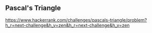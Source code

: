 ## Pascal's Triangle

https://www.hackerrank.com/challenges/pascals-triangle/problem?h_r=next-challenge&h_v=zen&h_r=next-challenge&h_v=zen